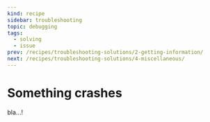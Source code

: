 ```yaml
---
kind: recipe
sidebar: troubleshooting
topic: debugging
tags:
  - solving
  - issue
prev: /recipes/troubleshooting-solutions/2-getting-information/
next: /recipes/troubleshooting-solutions/4-miscellaneous/
---
```


# Something crashes

bla...!
